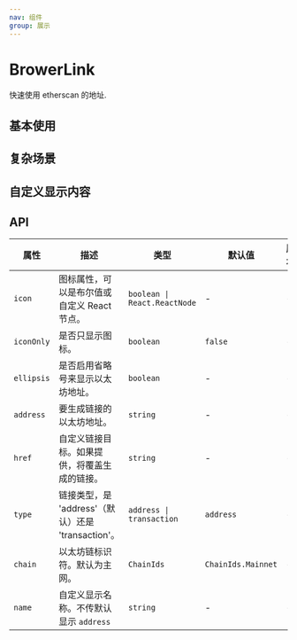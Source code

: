 ```yaml
---
nav: 组件
group: 展示
---
```


# BrowerLink

快速使用 etherscan 的地址.

## 基本使用

<code src="./demos/basic.tsx"></code>

## 复杂场景

<code src="./demos/complex.tsx"></code>

## 自定义显示内容

<code src="./demos/customName.tsx"></code>

## API

| 属性 | 描述 | 类型 | 默认值 | 版本 |
| --- | --- | --- | --- | --- |
| `icon` | 图标属性，可以是布尔值或自定义 React 节点。 | `boolean \| React.ReactNode` | - | - |
| `iconOnly` | 是否只显示图标。 | `boolean` | `false` | - |
| `ellipsis` | 是否启用省略号来显示以太坊地址。 | `boolean` | - | - |
| `address` | 要生成链接的以太坊地址。 | `string` | - | - |
| `href` | 自定义链接目标。如果提供，将覆盖生成的链接。 | `string` | - | - |
| `type` | 链接类型，是 'address'（默认）还是 'transaction'。 | `address \| transaction` | `address` | - |
| `chain` | 以太坊链标识符。默认为主网。 | `ChainIds` | `ChainIds.Mainnet` | - |
| `name` | 自定义显示名称。不传默认显示 `address` | `string` | - | - |
